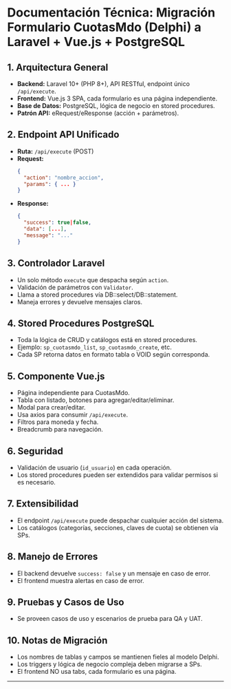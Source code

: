 # Documentación Técnica: Migración Formulario CuotasMdo (Delphi) a Laravel + Vue.js + PostgreSQL

## 1. Arquitectura General
- **Backend:** Laravel 10+ (PHP 8+), API RESTful, endpoint único `/api/execute`.
- **Frontend:** Vue.js 3 SPA, cada formulario es una página independiente.
- **Base de Datos:** PostgreSQL, lógica de negocio en stored procedures.
- **Patrón API:** eRequest/eResponse (acción + parámetros).

## 2. Endpoint API Unificado
- **Ruta:** `/api/execute` (POST)
- **Request:**
  ```json
  {
    "action": "nombre_accion",
    "params": { ... }
  }
  ```
- **Response:**
  ```json
  {
    "success": true|false,
    "data": [...],
    "message": "..."
  }
  ```

## 3. Controlador Laravel
- Un solo método `execute` que despacha según `action`.
- Validación de parámetros con `Validator`.
- Llama a stored procedures vía DB::select/DB::statement.
- Maneja errores y devuelve mensajes claros.

## 4. Stored Procedures PostgreSQL
- Toda la lógica de CRUD y catálogos está en stored procedures.
- Ejemplo: `sp_cuotasmdo_list`, `sp_cuotasmdo_create`, etc.
- Cada SP retorna datos en formato tabla o VOID según corresponda.

## 5. Componente Vue.js
- Página independiente para CuotasMdo.
- Tabla con listado, botones para agregar/editar/eliminar.
- Modal para crear/editar.
- Usa axios para consumir `/api/execute`.
- Filtros para moneda y fecha.
- Breadcrumb para navegación.

## 6. Seguridad
- Validación de usuario (`id_usuario`) en cada operación.
- Los stored procedures pueden ser extendidos para validar permisos si es necesario.

## 7. Extensibilidad
- El endpoint `/api/execute` puede despachar cualquier acción del sistema.
- Los catálogos (categorías, secciones, claves de cuota) se obtienen vía SPs.

## 8. Manejo de Errores
- El backend devuelve `success: false` y un mensaje en caso de error.
- El frontend muestra alertas en caso de error.

## 9. Pruebas y Casos de Uso
- Se proveen casos de uso y escenarios de prueba para QA y UAT.

## 10. Notas de Migración
- Los nombres de tablas y campos se mantienen fieles al modelo Delphi.
- Los triggers y lógica de negocio compleja deben migrarse a SPs.
- El frontend NO usa tabs, cada formulario es una página.

---
